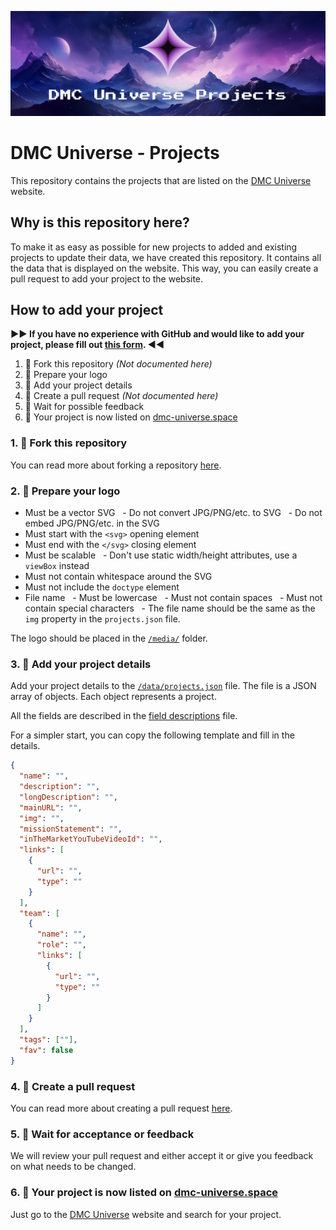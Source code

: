 ![](./Projects_GitHub_Banner.png)

# DMC Universe - Projects

This repository contains the projects that are listed on the [DMC Universe](https://www.dmc-universe.space) website.

## Why is this repository here?

To make it as easy as possible for new projects to added and existing projects to update their data, we have created this repository. It contains all the data that is displayed on the website. This way, you can easily create a pull request to add your project to the website.

## How to add your project

**▶▶ If you have no experience with GitHub and would like to add your project, please fill out [this form](https://ntgr0y6lisg.typeform.com/to/pM7fRos6). ◀◀**

1. 🔱 Fork this repository _(Not documented here)_
2. 👾 Prepare your logo
3. 📝 Add your project details
4. 🔄 Create a pull request _(Not documented here)_
5. 🚦 Wait for possible feedback
6. 🎉 Your project is now listed on [dmc-universe.space](https://www.dmc-universe.space/)

### 1. 🔱 Fork this repository

You can read more about forking a repository [here](https://docs.github.com/en/get-started/quickstart/fork-a-repo).

### 2. 👾 Prepare your logo

- Must be a vector SVG
    - Do not convert JPG/PNG/etc. to SVG
    - Do not embed JPG/PNG/etc. in the SVG
- Must start with the `<svg>` opening element
- Must end with the `</svg>` closing element
- Must be scalable
    - Don't use static width/height attributes, use a `viewBox` instead
- Must not contain whitespace around the SVG
- Must not include the `doctype` element
- File name
    - Must be lowercase
    - Must not contain spaces
    - Must not contain special characters
    - The file name should be the same as the `img` property in the `projects.json` file.

The logo should be placed in the [`/media/`](https://github.com/0ptim/dmc-universe-projects/tree/1ac49ea6b43160c3dd12ea4b742105fcd92bf8d4/media) folder.

### 3. 📝 Add your project details

Add your project details to the [`/data/projects.json`](https://github.com/0ptim/dmc-universe-projects/blob/56c9a4d08e3c46bbc6fbb2055de740a684bf4c8d/data/projects.json) file. The file is a JSON array of objects. Each object represents a project.

All the fields are described in the [field descriptions](./field_descriptions.md) file.

For a simpler start, you can copy the following template and fill in the details.

```json
{
  "name": "",
  "description": "",
  "longDescription": "",
  "mainURL": "",
  "img": "",
  "missionStatement": "",
  "inTheMarketYouTubeVideoId": "",
  "links": [
    {
      "url": "",
      "type": ""
    }
  ],
  "team": [
    {
      "name": "",
      "role": "",
      "links": [
        {
          "url": "",
          "type": ""
        }
      ]
    }
  ],
  "tags": [""],
  "fav": false
}
```

### 4. 🔄 Create a pull request

You can read more about creating a pull request [here](https://docs.github.com/en/pull-requests/collaborating-with-pull-requests/proposing-changes-to-your-work-with-pull-requests/about-pull-requests).

### 5. 🚦 Wait for acceptance or feedback

We will review your pull request and either accept it or give you feedback on what needs to be changed.

### 6. 🎉 Your project is now listed on [dmc-universe.space](https://www.dmc-universe.space/)

Just go to the [DMC Universe](https://www.dmc-universe.space/) website and search for your project.
